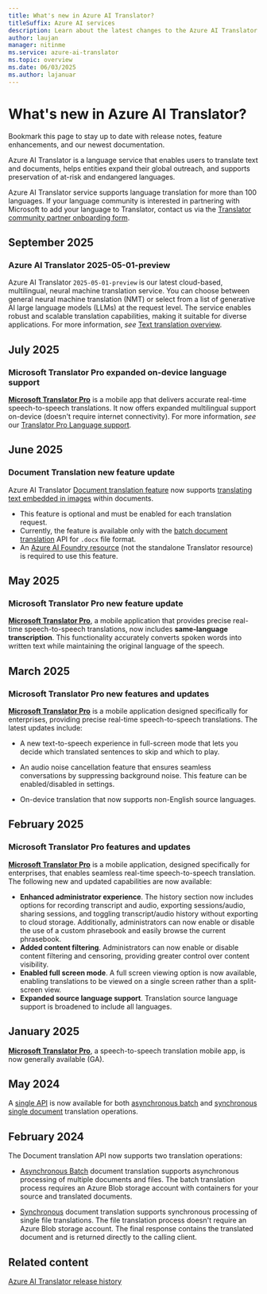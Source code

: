 ```yaml
---
title: What's new in Azure AI Translator?
titleSuffix: Azure AI services
description: Learn about the latest changes to the Azure AI Translator Service API.
author: laujan
manager: nitinme
ms.service: azure-ai-translator
ms.topic: overview
ms.date: 06/03/2025
ms.author: lajanuar
---
```

<!-- markdownlint-disable MD024 -->
<!-- markdownlint-disable MD036 -->
<!-- markdownlint-disable MD001 -->

# What's new in Azure AI Translator?

Bookmark this page to stay up to date with release notes, feature enhancements, and our newest documentation.

Azure AI Translator is a language service that enables users to translate text and documents, helps entities expand their global outreach, and supports preservation of at-risk and endangered languages. 

Azure AI Translator service supports language translation for more than 100 languages. If your language community is interested in partnering with Microsoft to add your language to Translator, contact us via the [Translator community partner onboarding form](https://forms.office.com/pages/responsepage.aspx?id=v4j5cvGGr0GRqy180BHbR-riVR3Xj0tOnIRdZOALbM9UOU1aMlNaWFJOOE5YODhRR1FWVzY0QzU1OS4u).

## September 2025

### Azure AI Translator 2025-05-01-preview

Azure AI Translator `2025-05-01-preview` is our latest cloud-based, multilingual, neural machine translation service. You can choose between general neural machine translation (NMT) or select from a list of generative AI large language models (LLMs) at the request level. The service enables robust and scalable translation capabilities, making it suitable for diverse applications. For more information, *see* [Text translation overview](text-translation/overview.md).

## July 2025

### Microsoft Translator Pro expanded on-device language support

[**Microsoft Translator Pro**](translator-pro/overview.md) is a mobile app that delivers accurate real-time speech-to-speech translations. It now offers expanded multilingual support on-device (doesn't require internet connectivity). For more information, *see* our [Translator Pro Language support](solutions/translator-pro/language-support.md).


## June 2025

### Document Translation new feature update

Azure AI Translator [Document translation feature](document-translation/overview.md#batch-key-features) now supports [translating text embedded in images](document-translation/how-to-guides/use-rest-api-programmatically.md#translate-text-embedded-within-images-in-documents-) within documents.

* This feature is optional and must be enabled for each translation request.
* Currently, the feature is available only with the [batch document translation](document-translation/how-to-guides/use-rest-api-programmatically.md#translate-text-embedded-within-images-in-documents-) API for `.docx` file format.
* An [Azure AI Foundry resource](https://portal.azure.com/?Microsoft_Azure_PIMCommon=true#create/Microsoft.CognitiveServicesAIFoundry) (not the standalone Translator resource) is required to use this feature.

## May 2025

### Microsoft Translator Pro new feature update

[**Microsoft Translator Pro**](translator-pro/overview.md), a mobile application that provides precise real-time speech-to-speech translations, now includes **same-language transcription**. This functionality accurately converts spoken words into written text while maintaining the original language of the speech.

## March 2025

### Microsoft Translator Pro new features and updates

[**Microsoft Translator Pro**](translator-pro/overview.md) is a mobile application designed specifically for enterprises, providing precise real-time speech-to-speech translations. The latest updates include:

  * A new text-to-speech experience in full-screen mode that lets you decide which translated sentences to skip and which to play.

  * An audio noise cancellation feature that ensures seamless conversations by suppressing background noise. This feature can be enabled/disabled in settings.

  * On-device translation that now supports non-English source languages.


## February 2025

### Microsoft Translator Pro features and updates

[**Microsoft Translator Pro**](translator-pro/overview.md) is a mobile application, designed specifically for enterprises, that enables seamless real-time speech-to-speech translation. The following new and updated capabilities are now available:

* **Enhanced administrator experience**. The history section now includes options for recording transcript and audio, exporting sessions/audio, sharing sessions, and toggling transcript/audio history without exporting to cloud storage. Additionally, administrators can now enable or disable the use of a custom phrasebook and easily browse the current phrasebook.
* **Added content filtering**. Administrators can now enable or disable content filtering and censoring, providing greater control over content visibility.
* **Enabled full screen mode**. A full screen viewing option is now available, enabling translations to be viewed on a single screen rather than a split-screen view.
* **Expanded source language support**. Translation source language support is broadened to include all languages.

## January 2025

[**Microsoft Translator Pro**](translator-pro/overview.md), a speech-to-speech translation mobile app, is now generally available (GA).

## May 2024

A [single API](document-translation/reference/rest-api-guide.md) is now available for both [asynchronous batch](document-translation/overview.md#asynchronous-batch-translation) and [synchronous single document](document-translation/overview.md#synchronous-translation) translation operations.

## February 2024

The Document translation API now supports two translation operations:

* [Asynchronous Batch](document-translation/overview.md#asynchronous-batch-translation) document translation supports asynchronous processing of multiple documents and files. The batch translation process requires an Azure Blob storage account with containers for your source and translated documents.

* [Synchronous](document-translation/overview.md#synchronous-translation) document translation supports synchronous processing of single file translations. The file translation process doesn't require an Azure Blob storage account. The final response contains the translated document and is returned directly to the calling client.

## Related content

[Azure AI Translator release history](release-history.md)

